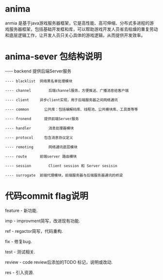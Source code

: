 # anima

anmia 是基于java游戏服务器框架，它是高性能、高可伸缩、分布式多进程的游戏服务器框架，包括基础开发框和库，可以帮助游戏开发人员省去枯燥的重复劳动和底层逻辑工作，让开发人员只关心具体的游戏逻辑，从而提供开发效率。

# anima-sever 包结构说明

 ---- backend		提供后端Server服务
	
	---- blacklist 	网络黑名单处理模块
	
	---- channel		后端channel服务，方便推送、广播消息给客户端
	
	---- client		异步client实现，用于后端服务器之间网络通讯
	
	---- common       公共库：包括编解码库、线程池、公共模块库、工具类等等
	
	---- fronend      提供前端Server服务
	
	---- handler		消息处理器模块
	
	---- protocol     包含消息协议定义
	
	---- remoting		网络通讯底层模块
	
	---- route		前端server 路由模块
	
	---- session		Client session 和 Server sesisin
	
	---- surrogate	前端代理模块，前端服务器与后端服务器通讯的桥梁

# 代码commit flag说明
feature -  新功能.

imp     -  improvment简写，改进现有功能.

ref     -  regactor简写，代码重构.

fix     -  修复bug.

test    -  测试相关.

review  -  code review后添加的TODO 标记，说明或改动.

res     -  引入资源.
 
 
